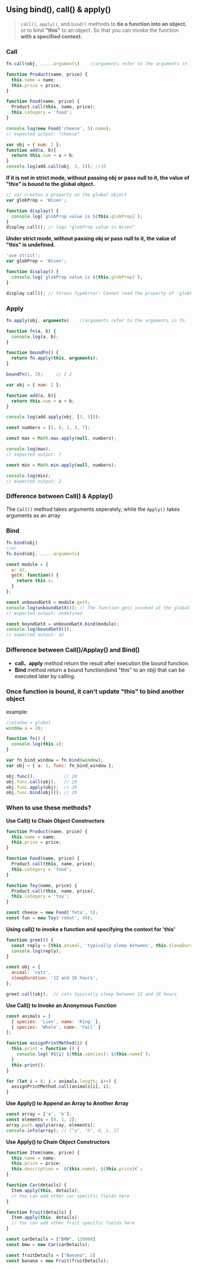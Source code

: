 ## Using bind(), call() & apply()
> `call()`, `apply()`, and `bind()` methods to **tie a function into an object**, or to bind **"this"** to an object. So that you can invoke the function **with a specified context**.

### Call
```js
fn.call(obj, .....arguments)    //arguments refer to the arguments in fn
```
```js
function Product(name, price) {
  this.name = name;
  this.price = price;
}

function Food(name, price) {
  Product.call(this, name, price);
  this.category = 'food';
}

console.log(new Food('cheese', 5).name);
// expected output: "cheese"
```

```js
var obj = { num: 2 };
function add(a, b){
  return this.num + a + b;
}
console.log(add.call(obj, 3, 5)); //10
```
**If it is not in strict mode, without passing obj or pass null to it, the value of "this" is bound to the global object.**
```js
// var creates a property on the global object
var globProp = 'Wisen';

function display() {
  console.log(`globProp value is ${this.globProp}`);
}
display.call(); // logs "globProp value is Wisen"
```
**Under strict mode, without passing obj or pass null to it, the value of "this" is undefined.**
```js
'use strict';
var globProp = 'Wisen';

function display() {
  console.log(`globProp value is ${this.globProp}`);
}

display.call(); // throws TypeError: Cannot read the property of 'globProp' of undefined
```

### Apply
```js
fn.apply(obj, arguments)    //arguments refer to the arguments in fn
```
```js
function fn(a, b) {
  console.log(a, b);
}

function boundFn() {
  return fn.apply(this, arguments);
}

boundFn(1, 2);     // 1 2
```
```js
var obj = { num: 2 };

function add(a, b){
  return this.num + a + b;
}

console.log(add.apply(obj, [3, 5]));
```
```js
const numbers = [5, 6, 2, 3, 7];

const max = Math.max.apply(null, numbers);

console.log(max);
// expected output: 7

const min = Math.min.apply(null, numbers);

console.log(min);
// expected output: 2

```

### Difference between Call() & Applay()
The `Call()` method takes arguments seperately, while the `Apply()` takes arguments as an array

### Bind
```js
fn.bind(obj)   
//or
fn.bind(obj, .....arguments)   
```
```js
const module = {
  x: 42,
  getX: function() {
    return this.x;
  }
};

const unboundGetX = module.getX;
console.log(unboundGetX()); // The function gets invoked at the global scope
// expected output: undefined

const boundGetX = unboundGetX.bind(module);
console.log(boundGetX());
// expected output: 42
```

### Difference between Call()/Applay() and Bind()
- **call、apply** method return the result after execution the bound function.
- **Bind** method return a bound function(bind "this" to an obj) that can be executed later by calling.
 
 
### Once function is bound, it can't update "this" to bind another object
example:
```js
//window = global
window.a = 20;

function fn() {
  console.log(this.a);
}

var fn_bind_window = fn.bind(window);
var obj = { a: 1, func: fn_bind_window };

obj.func();           // 20
obj.func.call(obj);   // 20
obj.func.apply(obj);  // 20
obj.func.bind(obj)(); // 20
```

### When to use these methods?
**Use Call() to Chain Object Constructors**
```js
function Product(name, price) {
  this.name = name;
  this.price = price;
}

function Food(name, price) {
  Product.call(this, name, price);
  this.category = 'food';
}

function Toy(name, price) {
  Product.call(this, name, price);
  this.category = 'toy';
}

const cheese = new Food('feta', 5);
const fun = new Toy('robot', 40);
```

**Using call() to invoke a function and specifying the context for 'this'**
```js
function greet() {
  const reply = [this.animal, 'typically sleep between', this.sleepDuration].join(' ');
  console.log(reply);
}

const obj = {
  animal: 'cats',
  sleepDuration: '12 and 16 hours',
};

greet.call(obj);  // cats typically sleep between 12 and 16 hours
```

**Use Call() to Invoke an Anonymous Function**
```js
const animals = [
  { species: 'Lion', name: 'King' },
  { species: 'Whale', name: 'Fail' }
];

function assignPrintMethod(i) {
  this.print = function () {
    console.log(`#${i} ${this.species}: ${this.name}`);
  }
  this.print();
}

for (let i = 0; i < animals.length; i++) {
  assignPrintMethod.call(animals[i], i);
}
```

**Use Apply() to Append an Array to Another Array**
```js
const array = ['a', 'b'];
const elements = [0, 1, 2];
array.push.apply(array, elements);
console.info(array); // ["a", "b", 0, 1, 2]
```
**Use Apply() to Chain Object Constructors**
```js
function Item(name, price) {
  this.name = name;
  this.price = price;
  this.description = `${this.name}, ${this.price}€`;
}

function Car(details) {
  Item.apply(this, details);
  // You can add other car specific fields here
}

function Fruit(details) {
  Item.apply(this, details);
  // You can add other fruit specific fields here
}

const carDetails = ["BMW", 120000]
const bmw = new Car(carDetails);

const fruitDetails = ["Banana", 2]
const banana = new Fruit(fruitDetails);
```
